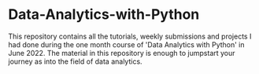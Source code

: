 # Data-Analytics-with-Python
This repository contains all the tutorials, weekly submissions and projects I had done during the one month course of 'Data Analytics with Python' in June 2022. The material in this repository is enough to jumpstart your journey as into the field of data analytics.
